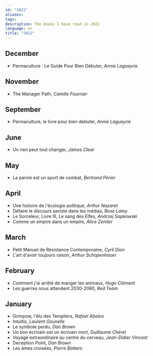 ```yaml
---
id: "2022"
aliases: 
tags: 
description: The books I have read in 2022
language: en
title: "2022"
---
```

## December

- Permaculture : Le Guide Pour Bien Débuter, _Annie Lagueyrie_
## November

- The Manager Path, _Camille Fournier_
## September

- Permaculture, le livre pour bien debuter, _Annie Lagueyrie_
## June

- Un rien peut tout changer, _James Clear_
## May

- La parole est un sport de combat, _Bertrand Périer_
## April

- Une histoire de l'écologie politique, _Arthur Nazaret_
- Défaire le discours sexiste dans les médias, _Rose Lamy_
- Le Sorceleur, Livre III, Le sang des Elfes, _Andrzej Sapkowski_
- Comme un empire dans un empire, _Alice Zeniter_
## March

- Petit Manuel de Résistance Contemporaine, _Cyril Dion_
- L'art d'avoir toujours raison, _Arthur Schopenhauer_
## February

- Comment j'ai arrêté de manger les animaux, _Hugo Clément_
- Les guerres nous attendent 2030-2060, _Red Team_
## January

- Grimpow, l'élu des Templiers, _Rafael Abalos_
- Intuitio, _Laurent Gounelle_
- Le symbole perdu, _Dan Brown_
- Un bon écrivain est un écrivain mort, _Guillaume Chérel_
- Voyage extraordinaire au centre du cerveau, _Jean-Didier Vincent_
- Deception Point, _Dan Brown_
- Les âmes croisées, _Pierre Bottero_













